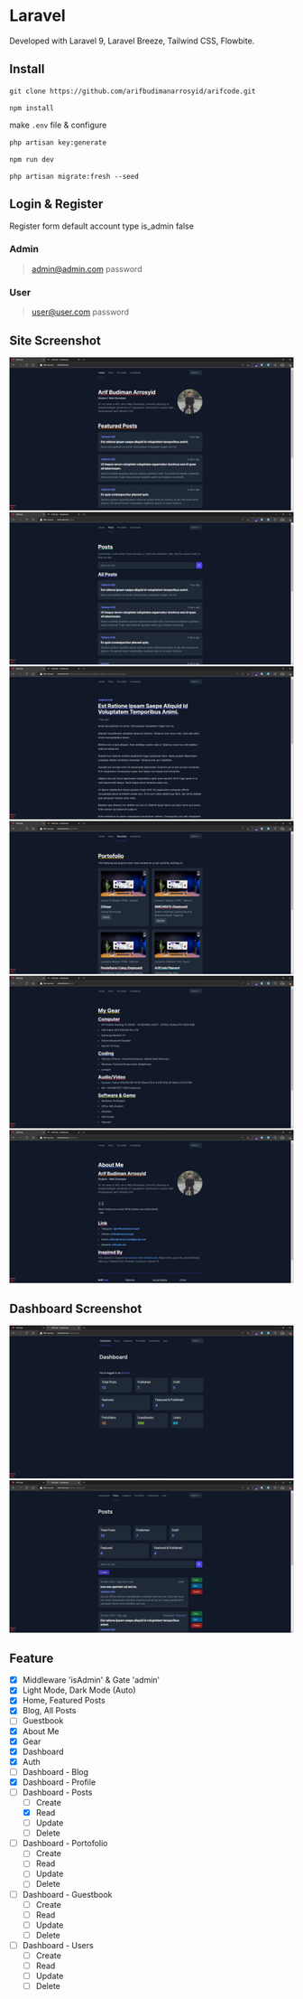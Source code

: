 # Laravel
Developed with Laravel 9, Laravel Breeze, Tailwind CSS, Flowbite.

## Install
```
git clone https://github.com/arifbudimanarrosyid/arifcode.git
```
```
npm install
```
make `.env` file & configure
```
php artisan key:generate
```
```
npm run dev
```
```
php artisan migrate:fresh --seed
```

## Login & Register
Register form default account type is_admin false
### Admin
> admin@admin.com
> password

### User
> user@user.com
> password


## Site Screenshot
![home](screenshot/home.png)
![posts](screenshot/posts.png)
![singelpost](screenshot/singelpost.png)
![portofolio](screenshot/portofolio.png)
![gear](screenshot/gear.png)
![aboutme](screenshot/aboutme.png)

## Dashboard Screenshot
![dashboard](screenshot/dashboard.png)
![dashboardposts](screenshot/dashboardposts.png)

## Feature
- [x] Middleware 'isAdmin' & Gate 'admin'
- [x] Light Mode, Dark Mode (Auto)
- [x] Home, Featured Posts
- [x] Blog, All Posts
- [ ] Guestbook
- [x] About Me
- [x] Gear
- [x] Dashboard
- [x] Auth
- [ ] Dashboard - Blog
- [x] Dashboard - Profile
- [ ] Dashboard - Posts
  - [ ] Create
  - [x] Read
  - [ ] Update
  - [ ] Delete
- [ ] Dashboard - Portofolio
  - [ ] Create
  - [ ] Read
  - [ ] Update
  - [ ] Delete
- [ ] Dashboard - Guestbook
  - [ ] Create
  - [ ] Read
  - [ ] Update
  - [ ] Delete
- [ ] Dashboard - Users
  - [ ] Create
  - [ ] Read
  - [ ] Update
  - [ ] Delete
